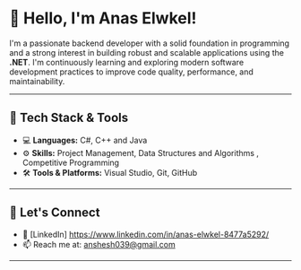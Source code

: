 # 👋 Hello, I'm Anas Elwkel!

I'm a passionate backend developer with a solid foundation in programming and a strong interest in building robust and scalable applications using the **.NET**.
I'm continuously learning and exploring modern software development practices to improve code quality, performance, and maintainability.

---

## 🧰 Tech Stack & Tools

- 💻 **Languages:** C#, C++ and Java  
- ⚙️ **Skills:** Project Management, Data Structures and Algorithms , Competitive Programming 
- 🛠️ **Tools & Platforms:** Visual Studio, Git, GitHub  

---

## 🤝 Let's Connect
- 💼 [LinkedIn] https://www.linkedin.com/in/anas-elwkel-8477a5292/
- 📫 Reach me at: anshesh039@gmail.com
---
